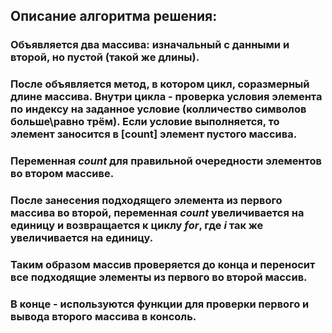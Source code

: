 ## Описание алгоритма решения:
###  Объявляется два массива: изначальный с данными и второй, но пустой (такой же длины).
### После объявляется метод, в котором цикл, соразмерный длине массива. Внутри цикла - проверка условия элемента по индексу на заданное условие (колличество символов больше\равно трём). Если условие выполняется, то элемент заносится в [count] элемент пустого массива. 
### Переменная *count* для правильной очередности элементов во втором массиве.
### После занесения подходящего элемента из первого массива во второй, переменная *count* увеличивается на единицу и возвращается к циклу *for*, где *i* так же увеличивается на единицу. 
### Таким образом массив проверяется до конца и переносит все подходящие элементы из первого во второй массив.
### В конце - используются функции для проверки первого и вывода второго массива в консоль.